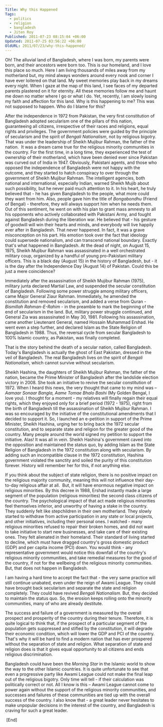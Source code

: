 ```yaml
---
Title: Why this Happened
Tags:
  - politics
  - religion
  - bangladesh
  - Jiten Roy
Published: 2011-07-23 08:15:04 +06:00
Updated: 2011-07-25 03:56:22 +06:00
OldURL: 2011/07/23/why-this-happened/
---
```


Oh! The alluvial land of Bangladesh, where I was born, my parents were born, and their ancestors were born too. This is our homeland, and I love this place so much. Here I am living thousands of miles away from my motherland but, my mind always wonders around every nook and corner I have ever loitered on that land. My sweet memories play back in my dreams every night. When I gaze at the map of this land, I see faces of my departed parents plastered on it for eternity. All these memories follow me and haunt me down no matter where I go or what I do. Yet, recently, I am slowly losing my faith and affection for this land. Why is this happening to me? This was not supposed to happen. Who do I blame for this?

After the independence in 1972 from Pakistan, the very first constitution of Bangladesh adopted secularism one of the pillars of this nation, guaranteeing all citizens, irrespective of their races and religions, equal rights and privileges. The government policies were guided by the principle of secularism and the spirit of <em>Bengali Nationalism</em>, not by religious bigotry. That was under the leadership of Sheikh Mujibur Rahman, the father of the nation.  It was a dream came true for the religious minority communities in the country. For the first time, in a long time, they experienced the test of ownership of their motherland, which have been denied ever since Pakistan was curved out of India in 1947. Obviously, Pakistani agents, and those who opposed the independence of Bangladesh were not happy with the outcome, and they started to hatch conspiracy to over through the government of Sheikh Mujibur Rahman. The intelligent agencies, both national and international, especially Indian, warned Sheikh Mujib about such possibility, but he never paid much attention to it. In his heart, he truly believed that - he has given Bangladesh to the people,<strong> </strong>what more could they want from him. Also, people gave him the title of <em>Bongabondhu</em> (Friend of Bengal) - therefore, they will always support him when he needs them. Out of this sentiment, he went on with his plan to grant mass amnesty to all his opponents who actively collaborated with Pakistani Army, and fought against Bangladesh during the liberation war. He believed that - his gesture of goodwill will win their hearts and minds, and everybody will live happily ever after in Bangladesh. That never happened. In fact, it was a grave misconception on his part. His emotion took over the fact that ideology could supersede nationalism, and can transcend national boundary. Exactly that's what happened in Bangladesh. At the dead of night, on August 15, 1975, Sheikh Mujibur Rahman was assassinated in a well orchestrated military coup, organized by a handful of young pro-Pakistani military officers. This is a black day (August 15) in the history of Bangladesh, but - it is the day after the Independence Day (August 14) of Pakistan. Could this be just a mere coincidence?

Immediately after the assassination of Sheikh Mujibur Rahman (1975), military junta declared Martial Law, and suspended the secular constitution of Bangladesh. Following some power struggle among military officers, came Major General Ziaur Rahman. Immediately, he amended the constitution and removed secularism, and added a verse from Quran - <em>Bismillah Rahman-E-Rahim</em> - in the preamble to mark the beginning of the end of secularism in the land. But, military power struggle continued, and General Zia was assassinated in May 30, 1981. Following his assassination, came another Lieutenant General, named Hossain Muhammad Ershad. He went even a step further, and declared Islam as the State Religion of Bangladesh in 1988. Thus, the reversal cycle from secular Bangladesh to 100% Islamic country, as Pakistan, was finally completed.

That is the story behind the death of a secular nation, called Bangladesh. Today's Bangladesh is actually the ghost of East Pakistan, dressed in the veil of Bangladesh. The real Bangladesh lives on the spirit of <em>Bengali Nationalism</em>, which cannot survive without secularism.

Sheikh Hashina, the daughters of Sheikh Mujibur Rahman, the father of the nation, became the Prime Minister of Bangladesh after the landslide election victory in 2008. She took an initiative to revive the secular constitution of 1972. When I heard this news, the very thought that came to my mind was – <em>Aamaar Sonaar Bangla, Aame Tomae Bhalo Bashi</em> (My Golden Bengal, I love you). I thought for a moment - my relatives will finally regain their equal rights, which they enjoyed only for a brief period (1972 - 1975), right from the birth of Bangladesh till the assassination of Sheikh Mujibur Rahman. I was so encouraged by the initiative of the constitutional amendments that I decided to support it. So, I launched an e-petition in support of the Prime Minister, Sheikh Hashina, urging her to bring back the 1972 secular constitution, and to separate state and religion for the greater good of the country. Many people around the world signed my petition to support the initiative. Alas! It was all in vein. Sheikh Hashina's government caved into the opposition and maintained the status quo, by adding Islam as the State Religion of Bangladesh in the 1972 constitution along with secularism. By adding such an incompatible clause in the 1972 constitution, Hashina government violated the sanctity and soiled the purity of this constitution forever. History will remember her for this, if not anything else.

If you think about the subject of state religion, there is no positive impact on the religious majority community, meaning this will not influence their day-to-day religious affair at all.  But, it will have enormous negative impact on religious minorities. By this decree in 1988, Ershad instantly made a large segment of the population (religious minorities) the second class citizens of the country. The psychological impact of that act made religious minorities feel themselves inferior, and unworthy of having a stake in the country. They suddenly felt like stepchildren in their own motherland. They slowly started to withdraw from active participation in any state or local projects, and other initiatives, including their personal ones. I watched - many religious minorities refused to repair their broken homes, and did not want to take initiative to start new businesses, and take care of their existing ones. They felt alienated in their homeland. Their standard of living started to decline, which must have dragged country's gross domestic product (GDP) and per capita income (PCI) down. You would think - any representative government would notice this downfall of the country's religious minority communities, and take remedial measures for the good of the country, if not for the wellbeing of the religious minority communities. But, that does not happen in Bangladesh.

I am having a hard time to accept the fact that - the very same practice will still continue unabated, even under the reign of Awami League. They could have brought back secularism and separate the state and religion completely. They could have revived <em>Bengali Nationalism.</em> But, they decided to maintain the status quo. So, the erosion keeps rolling onto the minority communities, many of who are already destitute.

The success and failure of a government is measured by the overall prospect and prosperity of the country during their tenure. Therefore, it is quite logical to think that, if the prospect of a particular segment of the population gets suppressed and stifled by the constitution, it will degrade their economic condition, which will lower the GDP and PCI of the country. That's why it will be hard to find a modern nation that has ever prospered without the separation of state and religion. What separation of state and religion does is that it gives equal opportunity to all citizens and ends religious discrimination.

Bangladesh could have been the <em>Morning Star</em><strong> </strong>in the Islamic world to show the way to the other Islamic countries. It is quite unfortunate to see that even a progressive party like Awami League could not make the final leap out of the religious bigotry. Only time will tell - if their calculation was politically correct or not. All I know is this – Awami League cannot come to power again without the support of the religious minority communities, and successes and failures of these communities are tied up with the overall success of the country. I also know that - a great leader never hesitates to make unpopular decisions in the interest of the country, and Bangladesh is craving for such a great leader.

 [End]
